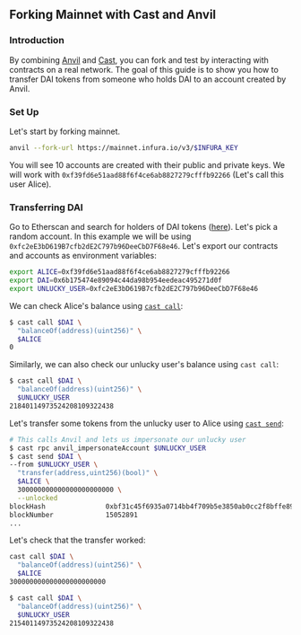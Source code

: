 ## Forking Mainnet with Cast and Anvil

### Introduction

By combining [Anvil][anvil] and [Cast][cast], you can fork and test by interacting with contracts on a real network. The goal of this guide is to show you how to transfer DAI tokens from someone who holds DAI to an account created by Anvil.

### Set Up

Let's start by forking mainnet.

```sh
anvil --fork-url https://mainnet.infura.io/v3/$INFURA_KEY
```

You will see 10 accounts are created with their public and private keys. We will work with `0xf39fd6e51aad88f6f4ce6ab8827279cfffb92266` (Let's call this user Alice).

### Transferring DAI

Go to Etherscan and search for holders of DAI tokens ([here](https://etherscan.io/token/0x6b175474e89094c44da98b954eedeac495271d0f#balances)). Let's pick a random account. In this example we will be using `0xfc2eE3bD619B7cfb2dE2C797b96DeeCbD7F68e46`. Let's export our contracts and accounts as environment variables:

```sh
export ALICE=0xf39fd6e51aad88f6f4ce6ab8827279cfffb92266
export DAI=0x6b175474e89094c44da98b954eedeac495271d0f
export UNLUCKY_USER=0xfc2eE3bD619B7cfb2dE2C797b96DeeCbD7F68e46
```

We can check Alice's balance using [`cast call`][cast-call]:

```sh
$ cast call $DAI \
  "balanceOf(address)(uint256)" \
  $ALICE
0
```

Similarly, we can also check our unlucky user's balance using `cast call`:

```sh
$ cast call $DAI \
  "balanceOf(address)(uint256)" \
  $UNLUCKY_USER
21840114973524208109322438
```

Let's transfer some tokens from the unlucky user to Alice using [`cast send`][cast-send]:

```sh
# This calls Anvil and lets us impersonate our unlucky user
$ cast rpc anvil_impersonateAccount $UNLUCKY_USER
$ cast send $DAI \
--from $UNLUCKY_USER \
  "transfer(address,uint256)(bool)" \
  $ALICE \
  300000000000000000000000 \
  --unlocked
blockHash               0xbf31c45f6935a0714bb4f709b5e3850ab0cc2f8bffe895fefb653d154e0aa062
blockNumber             15052891
...
```

Let's check that the transfer worked:

```sh
cast call $DAI \
  "balanceOf(address)(uint256)" \
  $ALICE
300000000000000000000000

$ cast call $DAI \
  "balanceOf(address)(uint256)" \
  $UNLUCKY_USER
21540114973524208109322438
```

[anvil]: ../reference/anvil/
[cast]: ../reference/cast/
[cast-call]: ../reference/cast/cast-call.md
[cast-send]: ../reference/cast/cast-send.md
